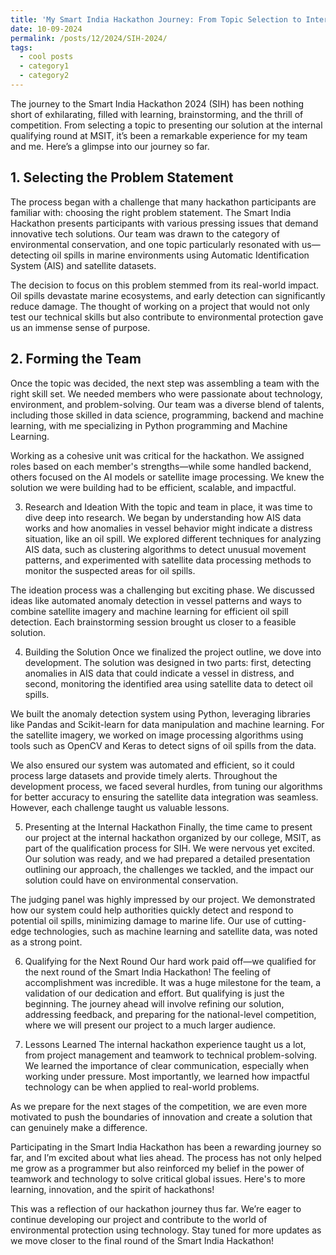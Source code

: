 ```yaml
---
title: 'My Smart India Hackathon Journey: From Topic Selection to Internal Qualifying Round'
date: 10-09-2024
permalink: /posts/12/2024/SIH-2024/
tags:
  - cool posts
  - category1
  - category2
---
```


The journey to the Smart India Hackathon 2024 (SIH) has been nothing short of exhilarating, filled with learning, brainstorming, and the thrill of competition. From selecting a topic to presenting our solution at the internal qualifying round at MSIT, it’s been a remarkable experience for my team and me. Here’s a glimpse into our journey so far.

## 1. Selecting the Problem Statement
The process began with a challenge that many hackathon participants are familiar with: choosing the right problem statement. The Smart India Hackathon presents participants with various pressing issues that demand innovative tech solutions. Our team was drawn to the category of environmental conservation, and one topic particularly resonated with us—detecting oil spills in marine environments using Automatic Identification System (AIS) and satellite datasets.

The decision to focus on this problem stemmed from its real-world impact. Oil spills devastate marine ecosystems, and early detection can significantly reduce damage. The thought of working on a project that would not only test our technical skills but also contribute to environmental protection gave us an immense sense of purpose.

## 2. Forming the Team
Once the topic was decided, the next step was assembling a team with the right skill set. We needed members who were passionate about technology, environment, and problem-solving. Our team was a diverse blend of talents, including those skilled in data science, programming, backend and machine learning, with me specializing in Python programming and Machine Learning.

Working as a cohesive unit was critical for the hackathon. We assigned roles based on each member's strengths—while some handled backend, others focused on the AI models or satellite image processing. We knew the solution we were building had to be efficient, scalable, and impactful.

3. Research and Ideation
With the topic and team in place, it was time to dive deep into research. We began by understanding how AIS data works and how anomalies in vessel behavior might indicate a distress situation, like an oil spill. We explored different techniques for analyzing AIS data, such as clustering algorithms to detect unusual movement patterns, and experimented with satellite data processing methods to monitor the suspected areas for oil spills.

The ideation process was a challenging but exciting phase. We discussed ideas like automated anomaly detection in vessel patterns and ways to combine satellite imagery and machine learning for efficient oil spill detection. Each brainstorming session brought us closer to a feasible solution.

4. Building the Solution
Once we finalized the project outline, we dove into development. The solution was designed in two parts: first, detecting anomalies in AIS data that could indicate a vessel in distress, and second, monitoring the identified area using satellite data to detect oil spills.

We built the anomaly detection system using Python, leveraging libraries like Pandas and Scikit-learn for data manipulation and machine learning. For the satellite imagery, we worked on image processing algorithms using tools such as OpenCV and Keras to detect signs of oil spills from the data.

We also ensured our system was automated and efficient, so it could process large datasets and provide timely alerts. Throughout the development process, we faced several hurdles, from tuning our algorithms for better accuracy to ensuring the satellite data integration was seamless. However, each challenge taught us valuable lessons.

5. Presenting at the Internal Hackathon
Finally, the time came to present our project at the internal hackathon organized by our college, MSIT, as part of the qualification process for SIH. We were nervous yet excited. Our solution was ready, and we had prepared a detailed presentation outlining our approach, the challenges we tackled, and the impact our solution could have on environmental conservation.

The judging panel was highly impressed by our project. We demonstrated how our system could help authorities quickly detect and respond to potential oil spills, minimizing damage to marine life. Our use of cutting-edge technologies, such as machine learning and satellite data, was noted as a strong point.

6. Qualifying for the Next Round
Our hard work paid off—we qualified for the next round of the Smart India Hackathon! The feeling of accomplishment was incredible. It was a huge milestone for the team, a validation of our dedication and effort. But qualifying is just the beginning. The journey ahead will involve refining our solution, addressing feedback, and preparing for the national-level competition, where we will present our project to a much larger audience.

7. Lessons Learned
The internal hackathon experience taught us a lot, from project management and teamwork to technical problem-solving. We learned the importance of clear communication, especially when working under pressure. Most importantly, we learned how impactful technology can be when applied to real-world problems.

As we prepare for the next stages of the competition, we are even more motivated to push the boundaries of innovation and create a solution that can genuinely make a difference.

Participating in the Smart India Hackathon has been a rewarding journey so far, and I’m excited about what lies ahead. The process has not only helped me grow as a programmer but also reinforced my belief in the power of teamwork and technology to solve critical global issues. Here's to more learning, innovation, and the spirit of hackathons!

This was a reflection of our hackathon journey thus far. We’re eager to continue developing our project and contribute to the world of environmental protection using technology. Stay tuned for more updates as we move closer to the final round of the Smart India Hackathon!
